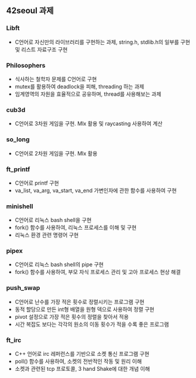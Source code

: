 ## 42seoul 과제
### Libft
- C언어로 자신만의 라이브러리를 구현하는 과제, string.h, stdlib.h의 일부를 구현 및 리스트 자료구조 구현
### Philosophers
- 식사하는 철학자 문제를 C언어로 구현
- mutex를 활용하여 deadlock을 피해, threading 하는 과제
- 임계영역의 자원을 효율적으로 공유하며, thread를 사용해보는 과제
### cub3d
- C언어로 3차원 게임을 구현. Mlx 활용 및 raycasting 사용하여 계산
### so_long
- C언어로 2차원 게임을 구현. Mlx 활용
### ft_printf
- C언어로 printf 구현
- va_list, va_arg, va_start, va_end 가변인자에 관한 함수를 사용하여 구현
### minishell
- C언어로 리눅스 bash shell을 구현
- fork() 함수를 사용하여, 리눅스 프로세스를 이해 및 구현
- 리눅스 환경 관련 명령어 구현
### pipex
- C언어로 리눅스 bash shell의 pipe 구현
- fork() 함수를 사용하여, 부모 자식 프로세스 관리 및 고아 프로세스 현상 해결
### push_swap
- C언어로 난수를 가장 적은 횟수로 정렬시키는 프로그램 구현
- 동적 할당으로 만든 int형 배열을 원형 덱으로 사용하여 정렬 구현
- pivot 설정으로 가장 적은 횟수의 정렬을 찾아서 적용
- 시간 복잡도 보다는 각각의 원소의 이동 횟수가 적을 수록 좋은 프로그램
### ft_irc
- C++ 언어로 irc 레퍼런스를 기반으로 소켓 통신 프로그램 구현
- poll() 함수를 사용하여, 소켓의 전반적인 작동 및 원리 이해
- 소켓과 관련된 tcp 프로토콜, 3 hand Shake에 대한 개념 이해
